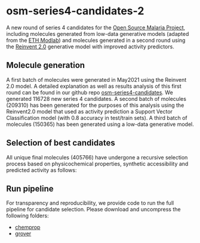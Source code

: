 # osm-series4-candidates-2
A new round of series 4 candidates for the [Open Source Malaria Project](https://github.com/opensourcemalaria), including molecules generated from low-data generative models (adapted from the [ETH Modlab](https://github.com/ETHmodlab/virtual_libraries)) and molecules generated in a second round using the [Reinvent 2.0](https://github.com/MolecularAI/Reinvent) generative model with improved activity predictors.

## Molecule generation
A first batch of molecules were generated in May2021 using the Reinvent 2.0 model. A detailed explanation as well as results analysis of this first round can be found in our github repo [osm-series4-candidates](https://github.com/ersilia-os/osm-series4-candidates). We generated 116728 new series 4 candidates.
A second batch of molecules (209310) has been generated for the purposes of this analysis using the Reinvent2.0 model that used as activity prediction a Support Vector Classification model (with 0.8 accuracy in test/train sets).
A third batch of molecules (150365) has been generated using a low-data generative model.

## Selection of best candidates
All unique final molecules (405766) have undergone a recursive selection process based on physicochemical properties, synthetic accessibility and predicted activity as follows:

## Run pipeline

For transparency and reproducibility, we provide code to run the full pipeline for candidate selection. Please download and uncompress the following folders:

* [chemprop](https://drive.google.com/file/d/1WDN3NRTC4T98f-6St9YT8wDXO8foZOg5/view?usp=sharing)
* [grover](https://drive.google.com/file/d/11_zSh1635KcP6GGgiVTozmE96A1N-z-U/view?usp=sharing)
